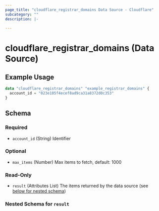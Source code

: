 ```yaml
---
page_title: "cloudflare_registrar_domains Data Source - Cloudflare"
subcategory: ""
description: |-
  
---
```


# cloudflare_registrar_domains (Data Source)



## Example Usage

```terraform
data "cloudflare_registrar_domains" "example_registrar_domains" {
  account_id = "023e105f4ecef8ad9ca31a8372d0c353"
}
```

<!-- schema generated by tfplugindocs -->
## Schema

### Required

- `account_id` (String) Identifier

### Optional

- `max_items` (Number) Max items to fetch, default: 1000

### Read-Only

- `result` (Attributes List) The items returned by the data source (see [below for nested schema](#nestedatt--result))

<a id="nestedatt--result"></a>
### Nested Schema for `result`


